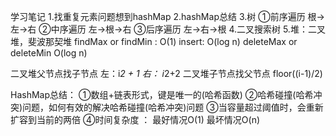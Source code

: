 学习笔记
1.找重复元素问题想到hashMap
2.hashMap总结
3.树 ①前序遍历 根->左->右  ②中序遍历 左->根->右 ③后序遍历 左->右->根
4.二叉搜索树
5.堆：二叉堆，斐波那契堆
findMax or findMin : O(1) insert: O(log n) deleteMax or deleteMin O(log n)

二叉堆父节点找子节点  左：i*2 + 1 右： i*2+2
二叉堆子节点找父节点  floor((i-1)/2)

HashMap总结：
①数组+链表形式，键是唯一的(哈希函数)
②哈希碰撞(哈希冲突)问题，如何有效的解决哈希碰撞(哈希冲突)问题
③当容量超过阈值时，会重新扩容到当前的两倍
④时间复杂度 ： 最好情况O(1) 最坏情况O(n)
